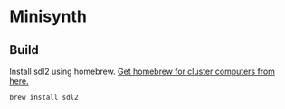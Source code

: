 # Minisynth

## Build
Install sdl2 using homebrew. [Get homebrew for cluster computers from here.](https://github.com/gcamerli/42brew)
```
brew install sdl2
```
